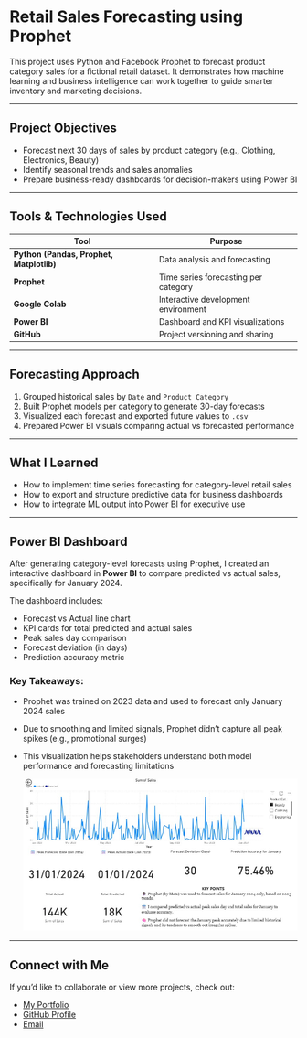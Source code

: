 # Retail Sales Forecasting using Prophet

This project uses Python and Facebook Prophet to forecast product category sales for a fictional retail dataset. It demonstrates how machine learning and business intelligence can work together to guide smarter inventory and marketing decisions.

---

## Project Objectives

- Forecast next 30 days of sales by product category (e.g., Clothing, Electronics, Beauty)
- Identify seasonal trends and sales anomalies
- Prepare business-ready dashboards for decision-makers using Power BI

---

##  Tools & Technologies Used

| Tool | Purpose |
|------|---------|
| **Python (Pandas, Prophet, Matplotlib)** | Data analysis and forecasting |
| **Prophet** | Time series forecasting per category |
| **Google Colab** | Interactive development environment |
| **Power BI** | Dashboard and KPI visualizations |
| **GitHub** | Project versioning and sharing |

---

## Forecasting Approach

1. Grouped historical sales by `Date` and `Product Category`
2. Built Prophet models per category to generate 30-day forecasts
3. Visualized each forecast and exported future values to `.csv`
4. Prepared Power BI visuals comparing actual vs forecasted performance

---


##  What I Learned

- How to implement time series forecasting for category-level retail sales
- How to export and structure predictive data for business dashboards
- How to integrate ML output into Power BI for executive use

---

## Power BI Dashboard

After generating category-level forecasts using Prophet, I created an interactive dashboard in **Power BI** to compare predicted vs actual sales, specifically for January 2024.

The dashboard includes:
- Forecast vs Actual line chart
- KPI cards for total predicted and actual sales
- Peak sales day comparison
- Forecast deviation (in days)
- Prediction accuracy metric

### Key Takeaways:
- Prophet was trained on 2023 data and used to forecast only January 2024 sales
- Due to smoothing and limited signals, Prophet didn’t capture all peak spikes (e.g., promotional surges)
- This visualization helps stakeholders understand both model performance and forecasting limitations

  <p align="center">
  <img src="images/RetailForecastPowerBIDashboard.jpg" alt="Power BI Retail Forecasting Dashboard" width="800"/>
</p>

---

## Connect with Me

If you’d like to collaborate or view more projects, check out:
- [My Portfolio](https://lakhani-haya.github.io)
- [GitHub Profile](https://github.com/lakhani-haya)
- [Email](mailto:hy.lakhanii@gmail.com)
